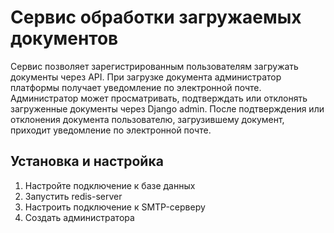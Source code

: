 # Сервис обработки загружаемых документов  
Сервис позволяет зарегистрированным пользователям загружать документы через API. 
При загрузке документа администратор платформы получает уведомление по электронной почте.
Администратор может просматривать, подтверждать или отклонять загруженные документы через Django admin. 
После подтверждения или отклонения документа пользователю, загрузившему документ, приходит уведомление по электронной почте. 

## Установка и настройка  
1. Настройте подключение к базе данных 
2. Запустить redis-server 
3. Настроить подключение к SMTP-серверу 
4. Создать администратора 